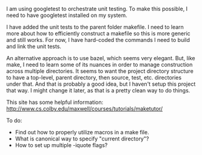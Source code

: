 I am using googletest to orchestrate unit testing. To make
this possible, I need to have googletest installed on my
system.

I have added the unit tests to the parent folder makefile. I need to learn more about how to efficiently construct a makefile so this is more generic and still works. For now, I have hard-coded the commands I need to build and link the unit tests.

An alternative approach is to use bazel, which seems very elegant.
But, like make, I need to learn some of its nuances in order to
manage construction across multiple directories. It seems to
want the project directory structure to have a top-level, parent
directory, then source, test, etc. directories under that. And
that is probably a good idea, but I haven't setup this project
that way. I might change it later, as that is a pretty clean
way to do things.

This site has some helpful information: http://www.cs.colby.edu/maxwell/courses/tutorials/maketutor/

To do:

- Find out how to properly utilize macros in a make file.
- What is canonical way to specify "current directory"?
- How to set up multiple -iquote flags?
